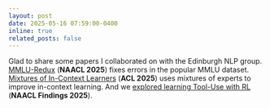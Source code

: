 ```yaml
---
layout: post
date: 2025-05-16 07:59:00-0400
inline: true
related_posts: false
---
```


Glad to share some papers I collaborated on with the Edinburgh NLP group. [MMLU-Redux](https://arxiv.org/abs/2406.04127) (**NAACL 2025**) fixes errors in the popular  MMLU dataset. [Mixtures of In-Context Learners](https://arxiv.org/abs/2411.02830) (**ACL 2025**) uses mixtures of experts to improve in-context learning. And we [explored learning Tool-Use with RL](https://arxiv.org/abs/2502.05867) (**NAACL Findings 2025**). 